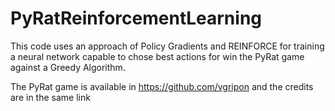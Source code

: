 # PyRatReinforcementLearning

This code uses an approach of Policy Gradients and REINFORCE for training a neural network capable to chose best actions for win the PyRat game against a Greedy Algorithm.



The PyRat game is available in https://github.com/vgripon and the credits are in the same link
